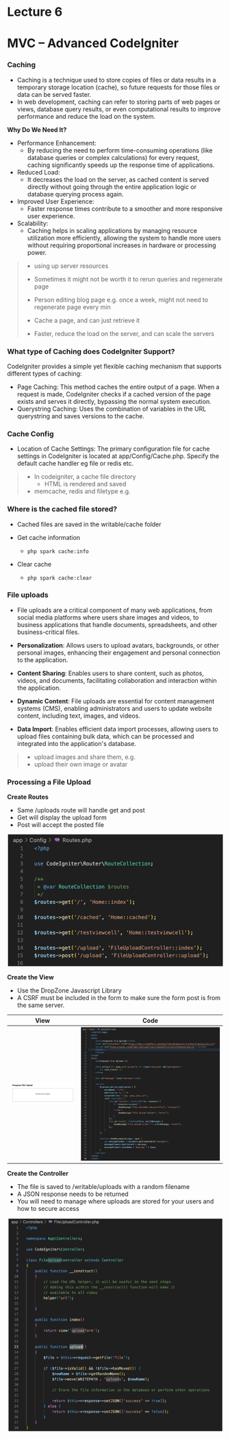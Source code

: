 # Lecture 6
# MVC – Advanced CodeIgniter

### Caching
- Caching is a technique used to store copies of files or data results in a temporary storage location 
(cache), so future requests for those files or data can be served faster. 
- In web development, caching can refer to storing parts of web pages or views, database query results, or 
even computational results to improve performance and reduce the load on the system.

**Why Do We Need It?**
- Performance Enhancement:
  - By reducing the need to perform time-consuming operations (like database queries or complex calculations) for every request, caching significantly speeds up the response time of applications.
- Reduced Load:
  - It decreases the load on the server, as cached content is served directly without going through the entire application logic or database querying process again.
- Improved User Experience:
  - Faster response times contribute to a smoother and more responsive user experience.
- Scalability:
  - Caching helps in scaling applications by managing resource utilization more efficiently, allowing the system to handle more users without requiring proportional increases in hardware or processing power.

> - using up server resources
> - Sometimes it might not be worth it to rerun queries and regenerate page
> - Person editing blog page e.g. once a week, might not need to regenerate page every min
>
> - Cache a page, and can just retrieve it
> - Faster, reduce the load on the server, and can scale the servers

### What type of Caching does CodeIgniter Support?
CodeIgniter provides a simple yet flexible caching mechanism that supports different types of 
caching:
- Page Caching:
This method caches the entire output of a page. When a request is made, CodeIgniter checks 
if a cached version of the page exists and serves it directly, bypassing the normal system 
execution.
- Querystring Caching:
Uses the combination of variables in the URL querystring and saves versions to the cache.

### Cache Config
- Location of Cache Settings:
The primary configuration file for cache settings in CodeIgniter is located at 
app/Config/Cache.php. Specify the default cache handler eg file or redis etc.

> - In codeigniter, a cache file directory
>   - HTML is rendered and saved
> - memcache, redis and filetype e.g.

### Where is the cached file stored?
- Cached files are saved in the writable/cache folder

- Get cache information
  - ``php spark cache:info``
- Clear cache
  - ``php spark cache:clear``

### File uploads
- File uploads are a critical component of many web applications, from social media platforms where users share images and videos, to business applications that handle documents, spreadsheets, and other business-critical files.

- **Personalization**: Allows users to upload avatars, backgrounds, or other personal images, 
enhancing their engagement and personal connection to the application.
- **Content Sharing**: Enables users to share content, such as photos, videos, and 
documents, facilitating collaboration and interaction within the application.
- **Dynamic Content**: File uploads are essential for content management systems (CMS), 
enabling administrators and users to update website content, including text, images, and 
videos.
- **Data Import**: Enables efficient data import processes, allowing users to upload files 
containing bulk data, which can be processed and integrated into the application's 
database.

> - upload images and share them, e.g.
> - upload their own image or avatar


### Processing a File Upload
**Create Routes**
- Same /uploads route will handle get and post
- Get will display the upload form
- Post will accept the posted file

![alt text](assets\IMG38.PNG)

**Create the View**
- Use the DropZone Javascript Library
- A CSRF must be included
in the form to make sure the
form post is from the same
server.

**View** | **Code**
| --- | ---
| ![alt text](assets\IMG39.PNG)| ![alt text](assets\IMG40.PNG)

**Create the Controller**
- The file is saved to /writable/uploads with a random filename
- A JSON response needs to be returned
- You will need to manage where uploads are stored for your users and how to secure access

![alt text](assets\IMG41.PNG)

